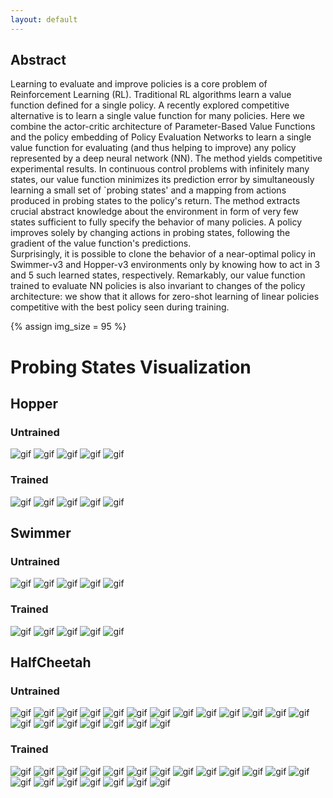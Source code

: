 ```yaml
---
layout: default
---
```


## Abstract

Learning to evaluate and improve policies is a core problem of Reinforcement Learning (RL). 
Traditional RL algorithms learn a value function defined for a single policy. 
A recently explored competitive alternative is to learn a single value function for many policies. 
Here we combine the actor-critic architecture of Parameter-Based Value Functions and the policy embedding of Policy Evaluation Networks to learn a single value function for evaluating (and thus helping to improve) any policy represented by a deep neural network (NN). 
The method yields competitive experimental results. 
In continuous control problems with infinitely many states, our value function minimizes its prediction error by simultaneously learning a small set of  `probing states' and a mapping from actions produced in probing states to the policy's return. 
The method extracts crucial abstract knowledge about the environment in form of very few states sufficient to fully specify the behavior of many policies. 
A policy improves solely by changing actions in probing states, following the gradient of the value function's predictions.  
Surprisingly, it is possible to clone the behavior of a near-optimal policy in Swimmer-v3 and Hopper-v3 environments only by knowing how to act in 3 and 5 such learned states, respectively. 
Remarkably, our value function trained to evaluate NN policies is also invariant to changes of the policy architecture: we show that it allows for zero-shot learning of linear policies competitive with the best policy seen during training. 

{% assign img_size = 95 %}

# Probing States Visualization
## Hopper
### Untrained
<img src="/assets/gifs/Hopper_untrained/videono_act0.gif" width="{{img_size}}" height="{{img_size}}" alt="gif">
<img src="/assets/gifs/Hopper_untrained/videono_act1.gif" width="{{img_size}}" height="{{img_size}}" alt="gif">
<img src="/assets/gifs/Hopper_untrained/videono_act2.gif" width="{{img_size}}" height="{{img_size}}" alt="gif">
<img src="/assets/gifs/Hopper_untrained/videono_act3.gif" width="{{img_size}}" height="{{img_size}}" alt="gif">
<img src="/assets/gifs/Hopper_untrained/videono_act4.gif" width="{{img_size}}" height="{{img_size}}" alt="gif">

### Trained
<img src="/assets/gifs/Hopper_trained/videono_act0.gif" width="{{img_size}}" height="{{img_size}}" alt="gif">
<img src="/assets/gifs/Hopper_trained/videono_act1.gif" width="{{img_size}}" height="{{img_size}}" alt="gif">
<img src="/assets/gifs/Hopper_trained/videono_act2.gif" width="{{img_size}}" height="{{img_size}}" alt="gif">
<img src="/assets/gifs/Hopper_trained/videono_act3.gif" width="{{img_size}}" height="{{img_size}}" alt="gif">
<img src="/assets/gifs/Hopper_trained/videono_act4.gif" width="{{img_size}}" height="{{img_size}}" alt="gif">

## Swimmer
### Untrained
<img src="/assets/gifs/Swimmer_untrained/videono_act0.gif" width="{{img_size}}" height="{{img_size}}" alt="gif">
<img src="/assets/gifs/Swimmer_untrained/videono_act1.gif" width="{{img_size}}" height="{{img_size}}" alt="gif">
<img src="/assets/gifs/Swimmer_untrained/videono_act2.gif" width="{{img_size}}" height="{{img_size}}" alt="gif">
<img src="/assets/gifs/Swimmer_untrained/videono_act3.gif" width="{{img_size}}" height="{{img_size}}" alt="gif">
<img src="/assets/gifs/Swimmer_untrained/videono_act4.gif" width="{{img_size}}" height="{{img_size}}" alt="gif">

### Trained
<img src="/assets/gifs/Swimmer_trained/videono_act0.gif" width="{{img_size}}" height="{{img_size}}" alt="gif">
<img src="/assets/gifs/Swimmer_trained/videono_act1.gif" width="{{img_size}}" height="{{img_size}}" alt="gif">
<img src="/assets/gifs/Swimmer_trained/videono_act2.gif" width="{{img_size}}" height="{{img_size}}" alt="gif">
<img src="/assets/gifs/Swimmer_trained/videono_act3.gif" width="{{img_size}}" height="{{img_size}}" alt="gif">
<img src="/assets/gifs/Swimmer_trained/videono_act4.gif" width="{{img_size}}" height="{{img_size}}" alt="gif">

## HalfCheetah
### Untrained
<img src="/assets/gifs/HC_untrained/videono_act0.gif" width="{{img_size}}" height="{{img_size}}" alt="gif">
<img src="/assets/gifs/HC_untrained/videono_act1.gif" width="{{img_size}}" height="{{img_size}}" alt="gif">
<img src="/assets/gifs/HC_untrained/videono_act2.gif" width="{{img_size}}" height="{{img_size}}" alt="gif">
<img src="/assets/gifs/HC_untrained/videono_act3.gif" width="{{img_size}}" height="{{img_size}}" alt="gif">
<img src="/assets/gifs/HC_untrained/videono_act4.gif" width="{{img_size}}" height="{{img_size}}" alt="gif">
<img src="/assets/gifs/HC_untrained/videono_act5.gif" width="{{img_size}}" height="{{img_size}}" alt="gif">
<img src="/assets/gifs/HC_untrained/videono_act6.gif" width="{{img_size}}" height="{{img_size}}" alt="gif">
<img src="/assets/gifs/HC_untrained/videono_act7.gif" width="{{img_size}}" height="{{img_size}}" alt="gif">
<img src="/assets/gifs/HC_untrained/videono_act8.gif" width="{{img_size}}" height="{{img_size}}" alt="gif">
<img src="/assets/gifs/HC_untrained/videono_act9.gif" width="{{img_size}}" height="{{img_size}}" alt="gif">
<img src="/assets/gifs/HC_untrained/videono_act10.gif" width="{{img_size}}" height="{{img_size}}" alt="gif">
<img src="/assets/gifs/HC_untrained/videono_act11.gif" width="{{img_size}}" height="{{img_size}}" alt="gif">
<img src="/assets/gifs/HC_untrained/videono_act12.gif" width="{{img_size}}" height="{{img_size}}" alt="gif">
<img src="/assets/gifs/HC_untrained/videono_act13.gif" width="{{img_size}}" height="{{img_size}}" alt="gif">
<img src="/assets/gifs/HC_untrained/videono_act14.gif" width="{{img_size}}" height="{{img_size}}" alt="gif">
<img src="/assets/gifs/HC_untrained/videono_act15.gif" width="{{img_size}}" height="{{img_size}}" alt="gif">
<img src="/assets/gifs/HC_untrained/videono_act16.gif" width="{{img_size}}" height="{{img_size}}" alt="gif">
<img src="/assets/gifs/HC_untrained/videono_act17.gif" width="{{img_size}}" height="{{img_size}}" alt="gif">
<img src="/assets/gifs/HC_untrained/videono_act18.gif" width="{{img_size}}" height="{{img_size}}" alt="gif">
<img src="/assets/gifs/HC_untrained/videono_act19.gif" width="{{img_size}}" height="{{img_size}}" alt="gif">

### Trained
<img src="/assets/gifs/HC_trained/videono_act0.gif" width="{{img_size}}" height="{{img_size}}" alt="gif">
<img src="/assets/gifs/HC_trained/videono_act1.gif" width="{{img_size}}" height="{{img_size}}" alt="gif">
<img src="/assets/gifs/HC_trained/videono_act2.gif" width="{{img_size}}" height="{{img_size}}" alt="gif">
<img src="/assets/gifs/HC_trained/videono_act3.gif" width="{{img_size}}" height="{{img_size}}" alt="gif">
<img src="/assets/gifs/HC_trained/videono_act4.gif" width="{{img_size}}" height="{{img_size}}" alt="gif">
<img src="/assets/gifs/HC_trained/videono_act5.gif" width="{{img_size}}" height="{{img_size}}" alt="gif">
<img src="/assets/gifs/HC_trained/videono_act6.gif" width="{{img_size}}" height="{{img_size}}" alt="gif">
<img src="/assets/gifs/HC_trained/videono_act7.gif" width="{{img_size}}" height="{{img_size}}" alt="gif">
<img src="/assets/gifs/HC_trained/videono_act8.gif" width="{{img_size}}" height="{{img_size}}" alt="gif">
<img src="/assets/gifs/HC_trained/videono_act9.gif" width="{{img_size}}" height="{{img_size}}" alt="gif">
<img src="/assets/gifs/HC_trained/videono_act10.gif" width="{{img_size}}" height="{{img_size}}" alt="gif">
<img src="/assets/gifs/HC_trained/videono_act11.gif" width="{{img_size}}" height="{{img_size}}" alt="gif">
<img src="/assets/gifs/HC_trained/videono_act12.gif" width="{{img_size}}" height="{{img_size}}" alt="gif">
<img src="/assets/gifs/HC_trained/videono_act13.gif" width="{{img_size}}" height="{{img_size}}" alt="gif">
<img src="/assets/gifs/HC_trained/videono_act14.gif" width="{{img_size}}" height="{{img_size}}" alt="gif">
<img src="/assets/gifs/HC_trained/videono_act15.gif" width="{{img_size}}" height="{{img_size}}" alt="gif">
<img src="/assets/gifs/HC_trained/videono_act16.gif" width="{{img_size}}" height="{{img_size}}" alt="gif">
<img src="/assets/gifs/HC_trained/videono_act17.gif" width="{{img_size}}" height="{{img_size}}" alt="gif">
<img src="/assets/gifs/HC_trained/videono_act18.gif" width="{{img_size}}" height="{{img_size}}" alt="gif">
<img src="/assets/gifs/HC_trained/videono_act19.gif" width="{{img_size}}" height="{{img_size}}" alt="gif">


